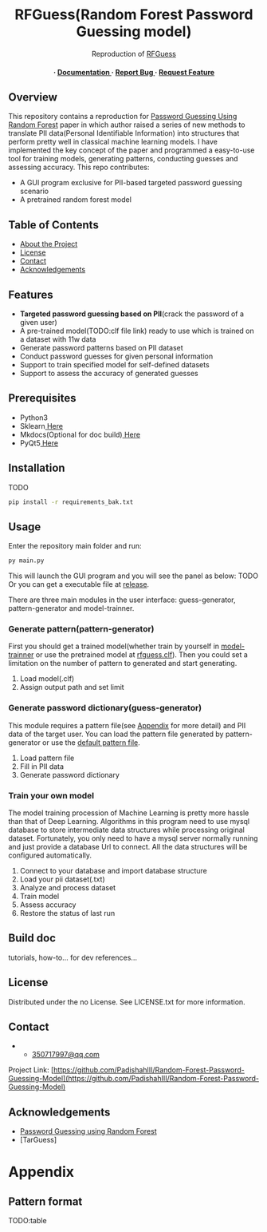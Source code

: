 <div align='center'>

<h1>RFGuess(Random Forest Password Guessing model)</h1>
<p>Reproduction of <a href="https://www.usenix.org/conference/usenixsecurity23/presentation/wang-ding-password-guessing">RFGuess</a> </p>

<h4> <span> · </span> <a href="https://github.com/PadishahIII/Random Forest Password Guessing Mode/blob/master/README.md"> Documentation </a> <span> · </span> <a href="https://github.com/PadishahIII/Random Forest Password Guessing Mode/issues"> Report Bug </a> <span> · </span> <a href="https://github.com/PadishahIII/Random Forest Password Guessing Mode/issues"> Request Feature </a> </h4>


</div>

## Overview
This repository contains a reproduction for [Password Guessing Using Random Forest](https://www.usenix.org/conference/usenixsecurity23/presentation/wang-ding-password-guessing) paper in which author raised a series of new methods to translate PII data(Personal Identifiable Information) into structures that perform pretty well in classical machine learning models.
I have implemented the key concept of the paper and programmed a easy-to-use tool for training models, generating patterns, conducting guesses and assessing accuracy. This repo contributes:
- A GUI program exclusive for PII-based targeted password guessing scenario
- A pretrained random forest model


## Table of Contents

- [About the Project](#star2-about-the-project)
- [License](#warning-license)
- [Contact](#handshake-contact)
- [Acknowledgements](#gem-acknowledgements)



## Features
- **Targeted password guessing based on PII**(crack the password of a given user)
- A pre-trained model(TODO:clf file link) ready to use which is trained on a dataset with 11w data
- Generate password patterns based on PII dataset
- Conduct password guesses for given personal information
- Support to train specified model for self-defined datasets
- Support to assess the accuracy of generated guesses


[//]: # (## Getting Started)

## Prerequisites

- Python3
- Sklearn<a href="https://scikit-learn.org/stable/install.html"> Here</a>
- Mkdocs(Optional for doc build)<a href="https://www.mkdocs.org/user-guide/installation/"> Here</a>
- PyQt5<a href="https://pypi.org/project/PyQt5/"> Here</a>


## Installation

TODO
```bash
pip install -r requirements_bak.txt
```


## Usage

Enter the repository main folder and run:
```bash
py main.py
```
This will launch the GUI program and you will see the panel as below:
TODO
Or you can get a executable file at [release](TODO).

There are three main modules in the user interface: guess-generator, pattern-generator and model-trainner. 

### Generate pattern(pattern-generator)
First you should get a trained model(whether train by yourself in [model-trainner](#train-your-own-model) or use the pretrained model at [rfguess.clf](TODO)).
Then you could set a limitation on the number of pattern to generated and start generating.

1. Load model(.clf)
2. Assign output path and set limit



### Generate password dictionary(guess-generator)
This module requires a pattern file(see [Appendix](TODO) for more detail) and PII data of the target user. You can load the pattern file generated by pattern-generator or use the [default pattern file](TODO).

1. Load pattern file
2. Fill in PII data
3. Generate password dictionary


### Train your own model
The model training procession of Machine Learning is pretty more hassle than that of Deep Learning. Algorithms in this program need to use mysql database to store intermediate data structures while processing original dataset. Fortunately, you only need to have a mysql server normally running and just provide a database Url to connect. All the data structures will be configured automatically.


1. Connect to your database and import database structure
2. Load your pii dataset(.txt)
3. Analyze and process dataset
4. Train model
5. Assess accuracy
6. Restore the status of last run



## Build doc
tutorials, how-to...
for dev references...


## License

Distributed under the no License. See LICENSE.txt for more information.

## Contact

- - 350717997@qq.com
  

Project Link: [https://github.com/PadishahIII/Random-Forest-Password-Guessing-Model](https://github.com/PadishahIII/Random-Forest-Password-Guessing-Model)

## Acknowledgements

- [Password Guessing using Random Forest](https://www.usenix.org/conference/usenixsecurity23/presentation/wang-ding-password-guessing)
- [TarGuess]

# Appendix
## Pattern format
TODO:table
